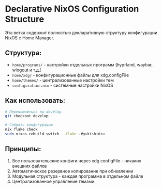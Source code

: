 # Declarative NixOS Configuration Structure

Эта ветка содержит полностью декларативную структуру конфигурации NixOS с Home Manager.

## Структура:

- `home/programs/` - настройки отдельных программ (hyprland, waybar, wlogout и т.д.)
- `home/xdg/` - конфигурационные файлы для xdg.configFile
- `home/themes/` - централизованные настройки тем
- `configuration.nix` - системные настройки NixOS

## Как использовать:

```bash
# Переключиться на develop
git checkout develop

# Собрать конфигурацию
nix flake check
sudo nixos-rebuild switch --flake .#yukishidzu
```

## Принципы:

1. Все пользовательские конфиги через xdg.configFile - никаких внешних файлов
2. Автоматическое резервное копирование при обновлении
3. Модульная структура - каждая программа в отдельном файле
4. Централизованное управление темами
